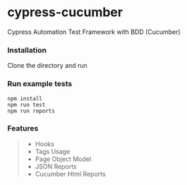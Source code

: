 # cypress-cucumber

Cypress Automation Test Framework with BDD (Cucumber)

### Installation

Clone the directory and run

### Run example tests
```
npm install
npm run test
npm run reports
```

### Features

> * Hooks
> * Tags Usage
> * Page Object Model
> * JSON Reports
> * Cucumber Html Reports
